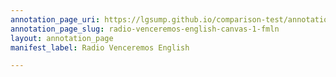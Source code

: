 ```yaml
---
annotation_page_uri: https://lgsump.github.io/comparison-test/annotations/radio-venceremos-english-canvas-1-fmln.json
annotation_page_slug: radio-venceremos-english-canvas-1-fmln
layout: annotation_page
manifest_label: Radio Venceremos English

---
```

